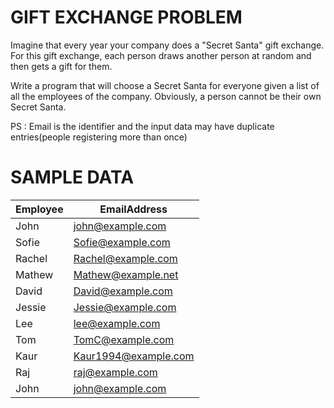 # GIFT EXCHANGE PROBLEM

Imagine that every year your company does a "Secret Santa" gift exchange. For this gift exchange, each person draws another person at random and then gets a gift for them.

Write a program that will choose a Secret Santa for everyone given a list of all the employees of the company. Obviously, a person cannot be their own Secret Santa.

PS : Email is the identifier and the input data may have duplicate entries(people registering more than once)

# SAMPLE DATA
Employee|EmailAddress
--------|------------
John|john@example.com
Sofie|Sofie@example.com
Rachel|Rachel@example.com
Mathew|Mathew@example.net
David|David@example.com
Jessie|Jessie@example.com
Lee|lee@example.com
Tom|TomC@example.com
Kaur|Kaur1994@example.com
Raj|raj@example.com
John|john@example.com
